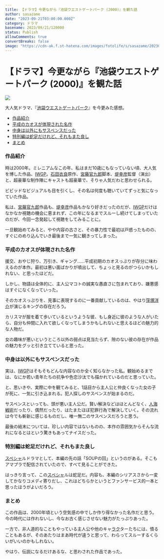```yaml
---
title: 【ドラマ】今更ながら『池袋ウエストゲートパーク (2000)』を観た話
author: sasazame
date: "2023-09-21T03:00:00.000Z"
category: ドラマ
basename: 2023/09/21/120000
status: Publish
allowComments: true
convertBreaks: false
image: "https://cdn-ak.f.st-hatena.com/images/fotolife/s/sasazame/20230920/20230920000118.png"
---
```

# 【ドラマ】今更ながら『池袋ウエストゲートパーク (2000)』を観た話

![](https://cdn-ak.f.st-hatena.com/images/fotolife/s/sasazame/20230920/20230920000118.png)

大人気ドラマ、『[池袋ウエストゲートパーク](https://d.hatena.ne.jp/keyword/%C3%D3%C2%DE%A5%A6%A5%A8%A5%B9%A5%C8%A5%B2%A1%BC%A5%C8%A5%D1%A1%BC%A5%AF)』を今更みた感想。

<!-- Extended Body -->

-   [作品紹介](#作品紹介)
-   [平成のカオスが体現された名作](#平成のカオスが体現された名作)
-   [中身は以外にもサスペンスだった](#中身は以外にもサスペンスだった)
-   [特別編は蛇足だけれど、それもまた良し](#特別編は蛇足だけれどそれもまた良し)
-   [まとめ](#まとめ)

### 作品紹介

時は2000年。ミレニアムなこの年、私はまだ10歳にもなっていない頃、大人気を博した作品、[IWGP](https://d.hatena.ne.jp/keyword/IWGP)。[石田衣良](https://d.hatena.ne.jp/keyword/%C0%D0%C5%C4%B0%E1%CE%C9)原作、[宮藤官九郎](https://d.hatena.ne.jp/keyword/%B5%DC%C6%A3%B4%B1%B6%E5%CF%BA)脚本、[堤幸彦](https://d.hatena.ne.jp/keyword/%C4%E9%B9%AC%C9%A7)監督（演出）と、超豪華な制作陣にキャストも超豪華で、そりゃ人気だわと思わせられる。

ビビッドなビジュアルも目を引くし、その名は何度も聴いていてずっと気になっていた作品。

私は、[宮藤官九郎](https://d.hatena.ne.jp/keyword/%B5%DC%C6%A3%B4%B1%B6%E5%CF%BA)作品も、[堤幸彦](https://d.hatena.ne.jp/keyword/%C4%E9%B9%AC%C9%A7)作品もかなり好きだったのだが、[IWGP](https://d.hatena.ne.jp/keyword/IWGP)だけはなかなか視聴の機会に恵まれず、この年になるまでスルーし続けてしまっていたのだが、今回一念発起して視聴をしてみることに。

一旦観始めてみると、やや内容の古さと、その暴力性で最初は戸惑ったものの、すぐにのめり込んでいき最後まで一気に観きってしまった。

### 平成のカオスが体現された名作

援交、おやじ狩り、万引き、ギャング……平成初期のカオスっぷりが存分に味わえるのが本作。最初は悪い面ばかりが噴出して、ちょっと見るのがつらいかもしれない、と思ったほどだ。

しかし、物語は全体的に、主人公マコトの誠実な愚直さに包まれており、嫌悪感はすぐになくなっていった。

そのカオスっぷりを、見事に表現するのに一番貢献しているのは、やはり[窪塚洋介](https://d.hatena.ne.jp/keyword/%B7%A6%C4%CD%CD%CE%B2%F0)が演じるキングの存在だろう。

カリスマが服を着て歩いているというような彼、もし身近に彼のような人がいたら、自分も仲間に入れて欲しくなってしまうかもしれないと思えるほどの魅力的な人物だ。

女の趣味が悪いというところ以外の弱点は見当たらず、隙のない彼の存在が作品の魅力をグッと引き立てていると思った。

### 中身は以外にもサスペンスだった

実は、[IWGP](https://d.hatena.ne.jp/keyword/IWGP)はそもそもどんな内容なのか全く知らなかった私。観始めるまでは、なにか若い青年たちの抗争や色恋沙汰でも描かれているのだと思っていた。

と、思いきや、実際に中を観てみると、1話目から主人公と仲良くなった女の子が死に、一気に引き込まれる。犯人探しのサスペンスが始まるのだ。

サスペンスといっても、頭が悪い主人公だ。賢い解決などはほとんどなく、[人海戦術](https://d.hatena.ne.jp/keyword/%BF%CD%B3%A4%C0%EF%BD%D1)だったり、偶然だったり、はたまたほぼ犯罪行為で解決していく。その流れは今でも斬新に感じるものだし、唯一無二のサスペンスだろうと思う。

最後の結末については、珍しい内容ではないものの、本作の雰囲気からそんな流れになるとはという驚きもあってナイスだった。

### 特別編は蛇足だけれど、それもまた良し

[スペシャ](https://d.hatena.ne.jp/keyword/%A5%B9%A5%DA%A5%B7%A5%E3)ルドラマとして、本編の先の話「SOUPの回」というのがある。そこもアマプラで配信されていたので、すべて見ることができた。

はっきり言って、この[スペシャ](https://d.hatena.ne.jp/keyword/%A5%B9%A5%DA%A5%B7%A5%E3)ルは蛇足だ。内容も、本編のシリアスさから一変してかなりコメディ寄りだし、これはどちらかというとファンサービス的一本と思ったほうがよいだろう。

### まとめ

この作品は、2000年頃という空気感の中でしか作り得なかった名作だと思う。今の時代には作れないし、今なお古く感じさせない魅力がたっぷりあった。

一方で、非人道的なこともやっている主人公や他のキャ[ラク](https://d.hatena.ne.jp/keyword/%A5%E9%A5%AF)ターたちには、憤ることもあるが、そのあたりはまあ時代が違うと思って、わらってスルーするくらいがいいのかもしれない。

やはり、伝説になるだけあるな、と思わされた作品であった。
